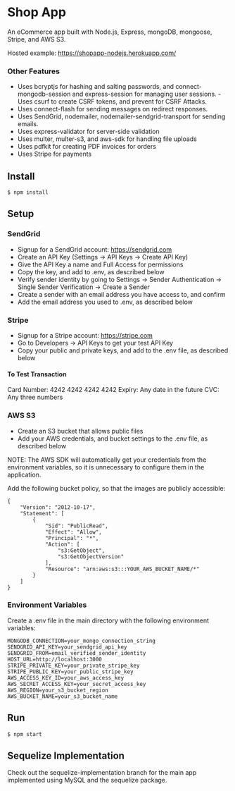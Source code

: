 # Shop App

An eCommerce app built with Node.js, Express, mongoDB, mongoose, Stripe, and AWS S3.

Hosted example: https://shopapp-nodejs.herokuapp.com/

### Other Features

- Uses bcryptjs for hashing and salting passwords, and connect-mongodb-session and express-session for managing user sessions. - Uses csurf to create CSRF tokens, and prevent for CSRF Attacks.
- Uses connect-flash for sending messages on redirect responses.
- Uses SendGrid, nodemailer, nodemailer-sendgrid-transport for sending emails.
- Uses express-validator for server-side validation
- Uses multer, multer-s3, and aws-sdk for handling file uploads
- Uses pdfkit for creating PDF invoices for orders
- Uses Stripe for payments

## Install

    $ npm install

## Setup

### SendGrid

- Signup for a SendGrid account: https://sendgrid.com
- Create an API Key (Settings -> API Keys -> Create API Key)
- Give the API Key a name and Full Access for permissions
- Copy the key, and add to .env, as described below
- Verify sender identity by going to Settings -> Sender Authentication -> Single Sender Verification -> Create a Sender
- Create a sender with an email address you have access to, and confirm
- Add the email address you used to .env, as described below

### Stripe

- Signup for a Stripe account: https://stripe.com
- Go to Developers -> API Keys to get your test API Key
- Copy your public and private keys, and add to the .env file, as described below

#### To Test Transaction

Card Number: 4242 4242 4242 4242
Expiry: Any date in the future
CVC: Any three numbers

### AWS S3

- Create an S3 bucket that allows public files
- Add your AWS credentials, and bucket settings to the .env file, as described below

NOTE: The AWS SDK will automatically get your credentials from the environment variables, so it is unnecessary to configure them in the application.

Add the following bucket policy, so that the images are publicly accessible:

    {
        "Version": "2012-10-17",
        "Statement": [
            {
                "Sid": "PublicRead",
                "Effect": "Allow",
                "Principal": "*",
                "Action": [
                    "s3:GetObject",
                    "s3:GetObjectVersion"
                ],
                "Resource": "arn:aws:s3:::YOUR_AWS_BUCKET_NAME/*"
            }
        ]
    }

### Environment Variables

Create a .env file in the main directory with the following environment variables:

    MONGODB_CONNECTION=your_mongo_connection_string
    SENDGRID_API_KEY=your_sendgrid_api_key
    SENDGRID_FROM=email_verified_sender_identity
    HOST_URL=http://localhost:3000
    STRIPE_PRIVATE_KEY=your_private_stripe_key
    STRIPE_PUBLIC_KEY=your_public_stripe_key
    AWS_ACCESS_KEY_ID=your_aws_access_key
    AWS_SECRET_ACCESS_KEY=your_secret_access_key
    AWS_REGION=your_s3_bucket_region
    AWS_BUCKET_NAME=your_s3_bucket_name

## Run

    $ npm start

## Sequelize Implementation

Check out the sequelize-implementation branch for the main app implemented using MySQL and the sequelize package.
